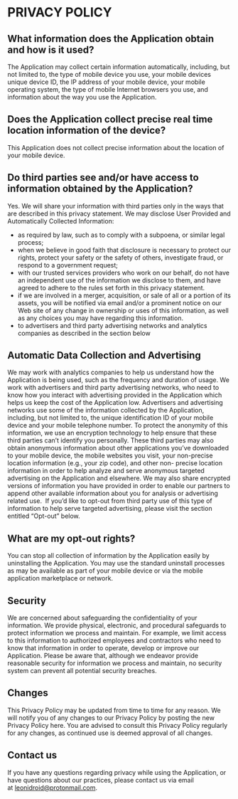 # PRIVACY POLICY

## What information does the Application obtain and how is it used?
The Application may collect certain information automatically, including, but not limited to, the type of mobile device you use, your mobile devices unique device ID, the IP address of your mobile device, your mobile operating system, the type of mobile Internet browsers you use, and information about the way you use the Application. 

## Does the Application collect precise real time location information of the device?
This Application does not collect precise information about the location of your mobile device. 

## Do third parties see and/or have access to information obtained by the Application?
Yes. We will share your information with third parties only in the ways that are described in this privacy statement.
We may disclose User Provided and Automatically Collected Information:
* as required by law, such as to comply with a subpoena, or similar legal process;
* when we believe in good faith that disclosure is necessary to protect our rights, protect your safety or the safety of others, investigate fraud, or respond to a government request;
* with our trusted services providers who work on our behalf, do not have an independent use of the information we disclose to them, and have agreed to adhere to the rules set forth in this privacy statement.
* if we are involved in a merger, acquisition, or sale of all or a portion of its assets, you will be notified via email and/or a prominent notice on our Web site of any change in ownership or uses of this information, as well as any choices you may have regarding this information.
* to advertisers and third party advertising networks and analytics companies as described in the section below

## Automatic Data Collection and Advertising
We may work with analytics companies to help us understand how the Application is being used, such as the frequency and duration of usage. We work with advertisers and third party advertising networks, who need to know how you interact with advertising provided in the Application which helps us keep the cost of the Application low. Advertisers and advertising networks use some of the information collected by the Application, including, but not limited to, the unique identification ID of your mobile device and your mobile telephone number. To protect the anonymity of this information, we use an encryption technology to help ensure that these third parties can’t identify you personally. These third parties may also obtain anonymous information about other applications you’ve downloaded to your mobile device, the mobile websites you visit, your non-precise location information (e.g., your zip code), and other non- precise location information in order to help analyze and serve anonymous targeted advertising on the Application and elsewhere. We may also share encrypted versions of information you have provided in order to enable our partners to append other available information about you for analysis or advertising related use. 
If you’d like to opt-out from third party use of this type of information to help serve targeted advertising, please visit the section entitled “Opt-out” below. 

## What are my opt-out rights?
You can stop all collection of information by the Application easily by uninstalling the Application. You may use the standard uninstall processes as may be available as part of your mobile device or via the mobile application marketplace or network.

## Security
We are concerned about safeguarding the confidentiality of your information. We provide physical, electronic, and procedural safeguards to protect information we process and maintain. For example, we limit access to this information to authorized employees and contractors who need to know that information in order to operate, develop or improve our Application. Please be aware that, although we endeavor provide reasonable security for information we process and maintain, no security system can prevent all potential security breaches.

## Changes
This Privacy Policy may be updated from time to time for any reason. We will notify you of any changes to our Privacy Policy by posting the new Privacy Policy here. You are advised to consult this Privacy Policy regularly for any changes, as continued use is deemed approval of all changes.

## Contact us
If you have any questions regarding privacy while using the Application, or have questions about our practices, please contact us via email at leonidroid@protonmail.com.
